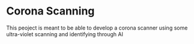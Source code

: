 # Corona Scanning
This peoject is meant to be able to develop a corona scanner using some ultra-violet scanning and identifying through AI
